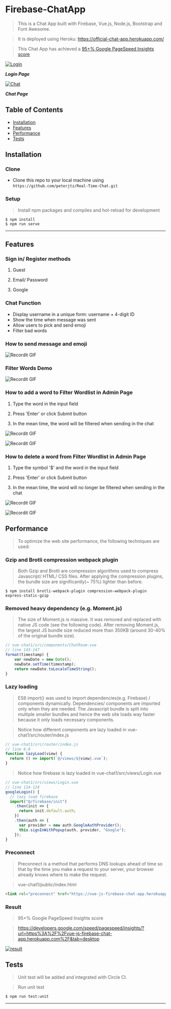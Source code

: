 # Firebase-ChatApp

> This is a Chat App built with Firebase, Vue.js, Node.js, Bootstrap and Font Awesome.

> It is deployed using Heroku: <a href="https://official-chat-app.herokuapp.com/">https://official-chat-app.herokuapp.com/</a>

> This Chat App has achieved a <a href="https://pagespeed.web.dev/report?url=https%3A%2F%2Fofficial-chat-app.herokuapp.com%2F&form_factor=desktop">95+% Google PageSpeed Insights score </a>

<a href="https://www.flickr.com/photos/196782410@N08/52425782816/in/dateposted-public/"><img src="https://live.staticflickr.com/65535/52425782816_253ed97634_h.jpg" title="Login"></a>

**_Login Page_**

<a href="https://www.flickr.com/photos/196782410@N08/52426332673/in/dateposted-public/"><img src="https://live.staticflickr.com/65535/52426332673_fbf1e32698_k.jpg" title="Chat"></a>

**_Chat Page_**

## Table of Contents

- [Installation](#installation)
- [Features](#features)
- [Performance](#performance)
- [Tests](#tests)

## Installation

### Clone

- Clone this repo to your local machine using `https://github.com/peterjtz/Real-Time-Chat.git`

### Setup

> Install npm packages and compiles and hot-reload for development

```shell
$ npm install
$ npm run serve

```

---

## Features

### Sign in/ Register methods

1. Guest

2. Email/ Password

3. Google

### Chat Function

- Display username in a unique form: username + 4-digit ID
- Show the time when message was sent
- Allow users to pick and send emoji
- Filter bad words

### How to send message and emoji

![Recordit GIF](https://s4.gifyu.com/images/messageAndEmoji.gif)

### Filter Words Demo

![Recordit GIF](https://s4.gifyu.com/images/filter5aaa866679a0aa99.gif)

### How to add a word to Filter Wordlist in Admin Page

1. Type the word in the input field

1. Press 'Enter' or click Submit button

1. In the mean time, the word will be filtered when sending in the chat

![Recordit GIF](https://s4.gifyu.com/images/adminAdd.gif)

![Recordit GIF](https://s4.gifyu.com/images/filterAdd.gif)

### How to delete a word from Filter Wordlist in Admin Page

1. Type the symbol '\$' and the word in the input field

1. Press 'Enter' or click Submit button

1. In the mean time, the word will no longer be filtered when sending in the chat

![Recordit GIF](https://s4.gifyu.com/images/adminDelete.gif)

![Recordit GIF](https://s4.gifyu.com/images/filterDelete.gif)

## Performance

> To optimize the web site performance, the following techniques are used:

### Gzip and Brotli compression webpack plugin

> Both Gzip and Brotli are compression algorithms used to compress Javascript/ HTML/ CSS files. After applying the compression plugins, the bundle size are significantly(~ 75%) lighter than before.

```shell
$ npm install brotli-webpack-plugin compression-webpack-plugin express-static-gzip

```

### Removed heavy dependency (e.g. Moment.js)

> The size of Moment.js is massive. It was removed and replaced with native JS code (see the following code). After removing Moment.js, the largest JS bundle size reduced more than 350KB (around 30-40% of the original bundle size).

```javascript
// vue-chat1/src/components/ChatRoom.vue
// line 143-147
format(timestamp) {
    var newDate = new Date();
    newDate.setTime(timestamp);
    return newDate.toLocaleTimeString();
}
```

### Lazy loading

> ES6 import() was used to import dependencies(e.g. Firebase) / components dynamically. Dependencies/ components are imported only when they are needed. The Javascript bundle is split into multiple smaller bundles and hence the web site loads way faster because it only loads necessary components.

> Notice how different components are lazy loaded in vue-chat1/src/router/index.js

```javascript
// vue-chat1/src/router/index.js
// line 6-8
function lazyLoad(view) {
  return () => import(`@/views/${view}.vue`);
}
```

> Notice how firebase is lazy loaded in vue-chat1/src/views/Login.vue

```javascript
// vue-chat1/src/views/Login.vue
// line 114-124
googleLogin() {
  // lazy load firebase
  import("@/firebase/init")
    .then(init => {
      return init.default.auth;
    })
    .then(auth => {
      var provider = new auth.GoogleAuthProvider();
      this.signInWithPopup(auth, provider, "Google");
    });
}
```

### Preconnect

> Preconnect is a method that performs DNS lookups ahead of time so that by the time you make a request to your server, your browser already knows where to make the request.

> vue-chat1/public/index.html

```html
<link rel="preconnect" href="https://vue-js-firebase-chat-app.herokuapp.com/" />
```

### Result

> 95+% Google PageSpeed Insights score

> <a href="https://developers.google.com/speed/pagespeed/insights/?url=https%3A%2F%2Fvue-js-firebase-chat-app.herokuapp.com%2F&tab=desktop">https://developers.google.com/speed/pagespeed/insights/?url=https%3A%2F%2Fvue-js-firebase-chat-app.herokuapp.com%2F&tab=desktop</a>

<a href="https://www.flickr.com/photos/188674698@N05/49958784637/in/dateposted-public/"><img src="https://live.staticflickr.com/65535/49958784637_69785d0478_b.jpg" title="result"></a>

## Tests

> Unit test will be added and integrated with Circle CI.

> Run unit test

```shell
$ npm run test:unit

```

---
